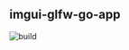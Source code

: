 ## imgui-glfw-go-app 

![build](https://github.com/eh2k/imgui-glfw-go-app/workflows/build/badge.svg)